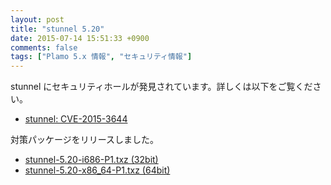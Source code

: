 ```yaml
---
layout: post
title: "stunnel 5.20"
date: 2015-07-14 15:51:33 +0900
comments: false
tags: ["Plamo 5.x 情報", "セキュリティ情報"]
---
```


stunnel にセキュリティホールが発見されています。詳しくは以下をご覧ください。

* [stunnel: CVE-2015-3644](https://www.stunnel.org/CVE-2015-3644.html)

対策パッケージをリリースしました。

* [stunnel-5.20-i686-P1.txz (32bit)](ftp://plamo.linet.gr.jp/pub/Plamo-5.x/x86/plamo/01_minimum/network.txz/stunnel-5.20-i686-P1.txz)
* [stunnel-5.20-x86_64-P1.txz (64bit)](ftp://plamo.linet.gr.jp/pub/Plamo-5.x/x86_64/plamo/01_minimum/network.txz/stunnel-5.20-x86_64-P1.txz)
